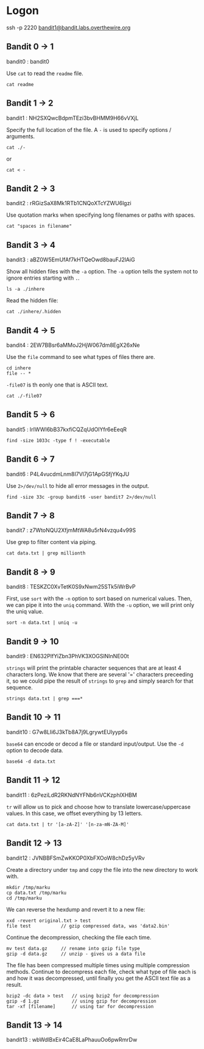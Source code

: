 # Logon
ssh -p 2220 bandit1@bandit.labs.overthewire.org

## Bandit 0 -> 1

bandit0 : bandit0

Use ```cat``` to read the ```readme``` file.

    cat readme

## Bandit 1 -> 2

bandit1 : NH2SXQwcBdpmTEzi3bvBHMM9H66vVXjL

Specify the full location of the file. A ```-``` is used to specify options / arguments.

    cat ./-
or

    cat < -

## Bandit 2 -> 3

bandit2 : rRGizSaX8Mk1RTb1CNQoXTcYZWU6lgzi

Use quotation marks when specifying long filenames or paths with spaces. 

    cat "spaces in filename"

## Bandit 3 -> 4

bandit3 : aBZ0W5EmUfAf7kHTQeOwd8bauFJ2lAiG

Show all hidden files with the ```-a``` option. The ```-a``` option tells the system not to ignore entries starting with ```.```.

    ls -a ./inhere

Read the hidden file:

    cat ./inhere/.hidden

## Bandit 4 -> 5

bandit4 : 2EW7BBsr6aMMoJ2HjW067dm8EgX26xNe

Use the ```file``` command to see what types of files there are. 

    cd inhere
    file -- *

```-file07``` is th eonly one that is ASCII text. 

    cat ./-file07

## Bandit 5 -> 6

bandit5 : lrIWWI6bB37kxfiCQZqUdOIYfr6eEeqR

    find -size 1033c -type f ! -executable

## Bandit 6 -> 7

bandit6 : P4L4vucdmLnm8I7Vl7jG1ApGSfjYKqJU

Use ```2>/dev/null``` to hide all error messages in the output. 

    find -size 33c -group bandit6 -user bandit7 2>/dev/null

## Bandit 7 -> 8

bandit7 : z7WtoNQU2XfjmMtWA8u5rN4vzqu4v99S

Use grep to filter content via piping.

    cat data.txt | grep millionth

## Bandit 8 -> 9

bandit8 : TESKZC0XvTetK0S9xNwm25STk5iWrBvP

First, use ```sort``` with the ```-n``` option to sort based on numerical values. Then, we can pipe it into the ```uniq``` command. With the ```-u``` option, we will print only the uniq value.

    sort -n data.txt | uniq -u

## Bandit 9 -> 10

bandit9 : EN632PlfYiZbn3PhVK3XOGSlNInNE00t

```strings``` will print the printable character sequences that are at least 4 characters long. We know that there are several '=' characters preceeding it, so we could pipe the result of ```strings``` to ```grep``` and simply search for that sequence. 

    strings data.txt | grep ===*

## Bandit 10 -> 11

bandit10 : G7w8LIi6J3kTb8A7j9LgrywtEUlyyp6s

```base64``` can encode or decod a file or standard input/output. Use the ```-d``` option to decode data. 

    base64 -d data.txt

## Bandit 11 -> 12

bandit11 : 6zPeziLdR2RKNdNYFNb6nVCKzphlXHBM

```tr``` will allow us to pick and choose how to translate lowercase/uppercase values. In this case, we offset everything by 13 letters. 

    cat data.txt | tr '[a-zA-Z]' '[n-za-mN-ZA-M]'

## Bandit 12 -> 13

bandit12 : JVNBBFSmZwKKOP0XbFXOoW8chDz5yVRv

Create a directory under ```tmp``` and copy the file into the new directory to work with. 

    mkdir /tmp/marku
    cp data.txt /tmp/marku
    cd /tmp/marku

We can reverse the hexdump and revert it to a new file:

    xxd -revert original.txt > test
    file test           // gzip compressed data, was 'data2.bin'

Continue the decompression, checking the file each time.

    mv test data.gz     // rename into gzip file type
    gzip -d data.gz     // unzip - gives us a data file

The file has been compressed multiple times using multiple compression methods. Continue to decompress each file, check what type of file each is and how it was decompressed, until finally you get the ASCII text file as a result. 

    bzip2 -dc data > test   // using bzip2 for decompression
    gzip -d 1.gz            // using gzip for decompression
    tar -xf [filename]      // using tar for decompression


## Bandit 13 -> 14

bandit13 : wbWdlBxEir4CaE8LaPhauuOo6pwRmrDw
